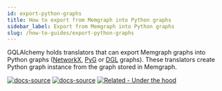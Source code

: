 ```yaml
---
id: export-python-graphs
title: How to export from Memgraph into Python graphs
sidebar_label: Export from Memgraph into Python graphs
slug: /how-to-guides/export-python-graphs
---
```


GQLAlchemy holds translators that can export Memgraph graphs into Python graphs ([NetworkX](https://networkx.org/), [PyG](https://pytorch-geometric.readthedocs.io/en/latest/) or [DGL](https://www.dgl.ai/) graphs). These translators create Python graph instance from the graph stored in Memgraph. 

[![docs-source](https://img.shields.io/badge/source-examples-FB6E00?logo=github&style=for-the-badge)](https://github.com/memgraph/gqlalchemy/tree/main/tests/transformations/translators)
[![docs-source](https://img.shields.io/badge/source-translators-FB6E00?logo=github&style=for-the-badge)](https://github.com/memgraph/gqlalchemy/tree/main/gqlalchemy/transformations/translators)
[![Related - Under the
hood](https://img.shields.io/static/v1?label=Related&message=Under%20the%20hood&color=orange&style=for-the-badge)](/under-the-hood/python-graph-translators.md)
